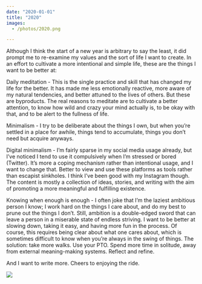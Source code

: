 ```yaml
---
date: "2020-01-01"
title: "2020"
images:
  - /photos/2020.png

---
```

  
Although I think the start of a new year is arbitrary to say the least, it did prompt me to re-examine my values and the sort of life I want to create. In an effort to cultivate a more intentional and simple life, these are the things I want to be better at:

Daily meditation - This is the single practice and skill that has changed my life for the better. It has made me less emotionally reactive, more aware of my natural tendencies, and better attuned to the lives of others. But these are byproducts. The real reasons to meditate are to cultivate a better attention, to know how wild and crazy your mind actually is, to be okay with that, and to be alert to the fullness of life.

Minimalism - I try to be deliberate about the things I own, but when you’re settled in a place for awhile, things tend to accumulate, things you don’t need but acquire anyways.

Digital minimalism - I’m fairly sparse in my social media usage already, but I’ve noticed I tend to use it compulsively when I’m stressed or bored (Twitter). It’s more a coping mechanism rather than intentional usage, and I want to change that. Better to view and use these platforms as tools rather than escapist sinkholes. I think I’ve been good with my Instagram though. The content is mostly a collection of ideas, stories, and writing with the aim of promoting a more meaningful and fulfilling existence.

Knowing when enough is enough - I often joke that I’m the laziest ambitious person I know; I work hard on the things I care about, and do my best to prune out the things I don’t. Still, ambition is a double-edged sword that can leave a person in a miserable state of endless striving. I want to be better at slowing down, taking it easy, and having more fun in the process. Of course, this requires being clear about what one cares about, which is sometimes difficult to know when you’re always in the swing of things. The solution: take more walks. Use your PTO. Spend more time in solitude, away from external meaning-making systems. Reflect and refine.

And I want to write more. Cheers to enjoying the ride.

![](/photos/2020.png)